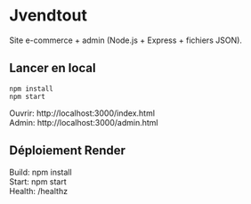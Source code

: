 # Jvendtout

Site e-commerce + admin (Node.js + Express + fichiers JSON).

## Lancer en local
```
npm install
npm start
```
Ouvrir: http://localhost:3000/index.html  
Admin: http://localhost:3000/admin.html

## Déploiement Render
Build: npm install  
Start: npm start  
Health: /healthz